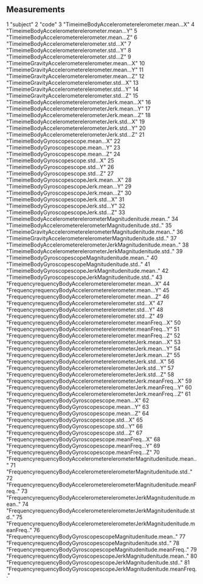 # 
## Measurements
1 "subject"
2 "code"
3 "TimeimeBodyAccelerometerelerometer.mean...X"
4 "TimeimeBodyAccelerometerelerometer.mean...Y"
5 "TimeimeBodyAccelerometerelerometer.mean...Z"
6 "TimeimeBodyAccelerometerelerometer.std...X"
7 "TimeimeBodyAccelerometerelerometer.std...Y"
8 "TimeimeBodyAccelerometerelerometer.std...Z"
9 "TimeimeGravityAccelerometerelerometer.mean...X"
10 "TimeimeGravityAccelerometerelerometer.mean...Y"
11 "TimeimeGravityAccelerometerelerometer.mean...Z"
12 "TimeimeGravityAccelerometerelerometer.std...X"
13 "TimeimeGravityAccelerometerelerometer.std...Y"
14 "TimeimeGravityAccelerometerelerometer.std...Z"
15 "TimeimeBodyAccelerometerelerometerJerk.mean...X"
16 "TimeimeBodyAccelerometerelerometerJerk.mean...Y"
17 "TimeimeBodyAccelerometerelerometerJerk.mean...Z"
18 "TimeimeBodyAccelerometerelerometerJerk.std...X"
19 "TimeimeBodyAccelerometerelerometerJerk.std...Y"
20 "TimeimeBodyAccelerometerelerometerJerk.std...Z"
21 "TimeimeBodyGyroscopescope.mean...X"
22 "TimeimeBodyGyroscopescope.mean...Y"
23 "TimeimeBodyGyroscopescope.mean...Z"
24 "TimeimeBodyGyroscopescope.std...X"
25 "TimeimeBodyGyroscopescope.std...Y"
26 "TimeimeBodyGyroscopescope.std...Z"
27 "TimeimeBodyGyroscopescopeJerk.mean...X"
28 "TimeimeBodyGyroscopescopeJerk.mean...Y"
29 "TimeimeBodyGyroscopescopeJerk.mean...Z"
30 "TimeimeBodyGyroscopescopeJerk.std...X"
31 "TimeimeBodyGyroscopescopeJerk.std...Y"
32 "TimeimeBodyGyroscopescopeJerk.std...Z"
33 "TimeimeBodyAccelerometerelerometerMagnitudenitude.mean.."
34 "TimeimeBodyAccelerometerelerometerMagnitudenitude.std.."
35 "TimeimeGravityAccelerometerelerometerMagnitudenitude.mean.."
36 "TimeimeGravityAccelerometerelerometerMagnitudenitude.std.."
37 "TimeimeBodyAccelerometerelerometerJerkMagnitudenitude.mean.."
38 "TimeimeBodyAccelerometerelerometerJerkMagnitudenitude.std.."
39 "TimeimeBodyGyroscopescopeMagnitudenitude.mean.."
40 "TimeimeBodyGyroscopescopeMagnitudenitude.std.."
41 "TimeimeBodyGyroscopescopeJerkMagnitudenitude.mean.."
42 "TimeimeBodyGyroscopescopeJerkMagnitudenitude.std.."
43 "FrequencyrequencyBodyAccelerometerelerometer.mean...X"
44 "FrequencyrequencyBodyAccelerometerelerometer.mean...Y"
45 "FrequencyrequencyBodyAccelerometerelerometer.mean...Z"
46 "FrequencyrequencyBodyAccelerometerelerometer.std...X"
47 "FrequencyrequencyBodyAccelerometerelerometer.std...Y"
48 "FrequencyrequencyBodyAccelerometerelerometer.std...Z"
49 "FrequencyrequencyBodyAccelerometerelerometer.meanFreq...X"
50 "FrequencyrequencyBodyAccelerometerelerometer.meanFreq...Y"
51 "FrequencyrequencyBodyAccelerometerelerometer.meanFreq...Z"
52 "FrequencyrequencyBodyAccelerometerelerometerJerk.mean...X"
53 "FrequencyrequencyBodyAccelerometerelerometerJerk.mean...Y"
54 "FrequencyrequencyBodyAccelerometerelerometerJerk.mean...Z"
55 "FrequencyrequencyBodyAccelerometerelerometerJerk.std...X"
56 "FrequencyrequencyBodyAccelerometerelerometerJerk.std...Y"
57 "FrequencyrequencyBodyAccelerometerelerometerJerk.std...Z"
58 "FrequencyrequencyBodyAccelerometerelerometerJerk.meanFreq...X"
59 "FrequencyrequencyBodyAccelerometerelerometerJerk.meanFreq...Y"
60 "FrequencyrequencyBodyAccelerometerelerometerJerk.meanFreq...Z"
61 "FrequencyrequencyBodyGyroscopescope.mean...X"
62 "FrequencyrequencyBodyGyroscopescope.mean...Y"
63 "FrequencyrequencyBodyGyroscopescope.mean...Z"
64 "FrequencyrequencyBodyGyroscopescope.std...X"
65 "FrequencyrequencyBodyGyroscopescope.std...Y"
66 "FrequencyrequencyBodyGyroscopescope.std...Z"
67 "FrequencyrequencyBodyGyroscopescope.meanFreq...X"
68 "FrequencyrequencyBodyGyroscopescope.meanFreq...Y"
69 "FrequencyrequencyBodyGyroscopescope.meanFreq...Z"
70 "FrequencyrequencyBodyAccelerometerelerometerMagnitudenitude.mean.."
71 "FrequencyrequencyBodyAccelerometerelerometerMagnitudenitude.std.."
72 "FrequencyrequencyBodyAccelerometerelerometerMagnitudenitude.meanFreq.."
73 "FrequencyrequencyBodyAccelerometerelerometerJerkMagnitudenitude.mean.."
74 "FrequencyrequencyBodyAccelerometerelerometerJerkMagnitudenitude.std.."
75 "FrequencyrequencyBodyAccelerometerelerometerJerkMagnitudenitude.meanFreq.."
76 "FrequencyrequencyBodyGyroscopescopeMagnitudenitude.mean.."
77 "FrequencyrequencyBodyGyroscopescopeMagnitudenitude.std.."
78 "FrequencyrequencyBodyGyroscopescopeMagnitudenitude.meanFreq.."
79 "FrequencyrequencyBodyGyroscopescopeJerkMagnitudenitude.mean.."
80 "FrequencyrequencyBodyGyroscopescopeJerkMagnitudenitude.std.."
81 "FrequencyrequencyBodyGyroscopescopeJerkMagnitudenitude.meanFreq.."
